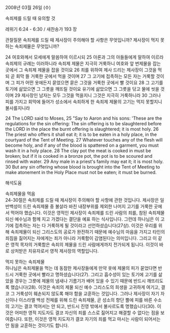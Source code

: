 2008년 03월 26일 (수)

속죄제를 드릴 때 유의할 것



레위기 6:24 - 6:30 / 새찬송가 193 장


관찰질문
속죄제를 드릴 때 제사장이 주의해야 할 사항은 무엇입니까? 
제사장이 먹지 못하는 속죄제물은 무엇입니까? 

24 여호와께서 모세에게 말씀하여 이르시되 25 아론과 그의 아들들에게 말하여 이르라 속죄제의 규례는 이러하니라 속죄제 제물은 지극히 거룩하니 여호와 앞 번제물을 잡는 곳에서 그 속죄제 제물을 잡을 것이요 26 죄를 위하여 제사 드리는 제사장이 그것을 먹되 곧 회막 뜰 거룩한 곳에서 먹을 것이며 27 그 고기에 접촉하는 모든 자는 거룩할 것이며 그 피가 어떤 옷에든지 묻었으면 묻은 그것을 거룩한 곳에서 빨 것이요 28 그 고기를 토기에 삶았으면 그 그릇을 깨뜨릴 것이요 유기에 삶았으면 그 그릇을 닦고 물에 씻을 것이며 29 제사장인 남자는 모두 그것을 먹을지니 그것은 지극히 거룩하니라 30 그러나 피를 가지고 회막에 들어가 성소에서 속죄하게 한 속죄제 제물의 고기는 먹지 못할지니 불사를지니라 

24 The LORD said to Moses, 25 "Say to Aaron and his sons: 'These are the regulations for the sin offering: The sin offering is to be slaughtered before the LORD in the place the burnt offering is slaughtered; it is most holy. 26 The priest who offers it shall eat it; it is to be eaten in a holy place, in the courtyard of the Tent of Meeting. 27 Whatever touches any of the flesh will become holy, and if any of the blood is spattered on a garment, you must wash it in a holy place. 28 The clay pot the meat is cooked in must be broken; but if it is cooked in a bronze pot, the pot is to be scoured and rinsed with water. 29 Any male in a priest's family may eat it; it is most holy. 30 But any sin offering whose blood is brought into the Tent of Meeting to make atonement in the Holy Place must not be eaten; it must be burned.

해석도움





속죄제물을 먹음  
24-30절은 속죄제를 드릴 때 제사장이 주의해야 할 사항에 관한 것입니다. 제사장은 일반백성이 드린 속죄제물 중 불살라 바친 내장부위를 제외한 나머지 고기를 거룩한 곳에서 먹어야 했습니다. 이것은 영적인 제사장이 속죄제를 드린 사람의 죄를, 참된 속죄제물 되신 예수님과 함께 지고 가겠다는 결단을 예표 하는 식사입니다. 그런데 하나님은 이 고기에 접촉하는 자는 다 거룩하게 될 것이라고 선언하셨습니다(27상). 이것은 우리를 위해 속죄제물이 되신 그리스도의 공로가 완전하기 때문에 예수님의 마음을 가지고 타인의 죄짐을 짊어지는 자에게는 죄가 아니라 거룩함이 감염된다는 의미입니다. 그리고 이 같은 영적 목자의 거룩함은 속죄의 제물을 드린 사람에게까지 전가되게 됩니다. 이것이 바로 상처받은 치유자로서 영적 제사장의 역할입니다.     

먹지 못하는 속죄제물   
하나님은 속죄제물을 먹는 데 동참한 제사장들에게 만약 옷에 제물의 피가 묻었다면 반드시 거룩한 곳에서 빨라고 명하셨습니다(27). 그리고 흡수성이 있는 토기에 고기를 삶았을 경우는 그릇에 제물의 냄새나 기름기가 배어 있을 수 있기 때문에 반드시 깨뜨리도록 했습니다(28). 이것은 속죄의 제물 되신 예수 그리스도의 희생을 고귀하게 여기고, 결코 그 거룩성이 훼손되지 않도록 해야 함을 교훈하는 것입니다. 그러나 제사장이 자기 자신이나 이스라엘 백성 전체를 위해 드린 속죄제물, 곧 성소의 향단 뿔에 피를 바른 수소의 고기는 결코 먹어서는 안 되고, 반드시 진영 밖에서 불사르도록 명했습니다(30). 이것은 어떠한 영적 지도자도 결코 자신의 죄를 스스로 짊어지고 해결할 수 없다는 점을 보여줍니다. 또한, 이것은 영적 지도자가 결코 자기의 죄를 먹고 마시는 사람이 되어서는 안 됨을 교훈하는 것이기도 합니다.